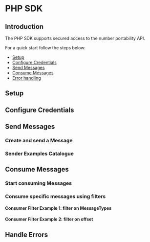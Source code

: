 # PHP SDK
## Introduction
The PHP SDK supports secured access to the number portability API.

For a quick start follow the steps below:
* [Setup](#setup)
* [Configure Credentials](#cred)
* [Send Messages](#sendm)
* [Consume Messages](#consumption)
* [Error handling](#errorhandling)

## <a name="setup"></a>Setup

## <a name="cred"></a>Configure Credentials

## <a name="sendm"></a>Send Messages

### <a name="senderex"></a>Create and send a Message

### <a name="senderexcat"></a>Sender Examples Catalogue

## <a name="consumption"></a>Consume Messages

### <a name="consumer"></a>Start consuming Messages 

### <a name="filter"></a>Consume specific messages using filters

#### <a name="ex1"></a>Consumer Filter Example 1: filter on MessageTypes

#### <a name="ex2"></a>Consumer Filter Example 2: filter on offset

## <a name="errorhandling"></a>Handle Errors


